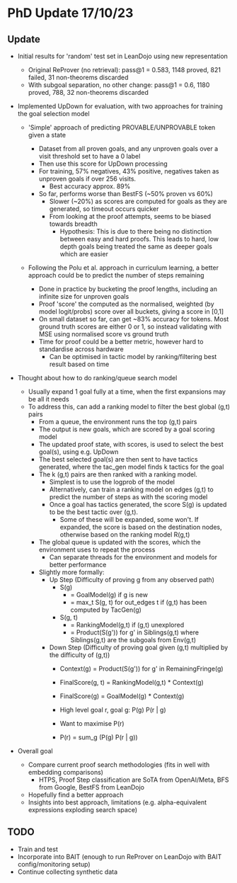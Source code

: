 # PhD Update 17/10/23
## Update
- Initial results for 'random' test set in LeanDojo using new representation
    - Original ReProver (no retrieval): pass@1 = 0.583, 1148 proved, 821 failed, 31 non-theorems discarded
    - With subgoal separation, no other change: pass@1 = 0.6, 1180 proved, 788, 32 non-theorems discarded
     
- Implemented UpDown for evaluation, with two approaches for training the goal selection model 
    - 'Simple' approach of predicting PROVABLE/UNPROVABLE token given a state
        - Dataset from all proven goals, and any unproven goals over a visit threshold set to have a 0 label
        - Then use this score for UpDown processing 
        - For training, 57% negatives, 43% positive, negatives taken as unproven goals if over 256 visits. 
          - Best accuracy approx. 89% 
        - So far, performs worse than BestFS (~50% proven vs 60%)
          - Slower (~20%) as scores are computed for goals as they are generated,
          so timeout occurs quicker
          - From looking at the proof attempts, seems to be biased towards breadth
            - Hypothesis: This is due to there being no distinction between easy and hard proofs.
              This leads to hard, low depth goals being treated the same as deeper goals which are easier
         
    - Following the Polu et al. approach in curriculum learning,
  a better approach could be to predict the number of steps remaining
        - Done in practice by bucketing the proof lengths, including an infinite size for unproven goals
        - Proof 'score' the computed as the normalised, weighted (by model logit/probs) score over all buckets, giving a score in [0,1]
        - On small dataset so far, can get ~83% accuracy for tokens. Most ground truth scores are either 0 or 1, so instead 
      validating with MSE using normalised score vs ground truth
        - Time for proof could be a better metric, however hard to standardise across hardware
          - Can be optimised in tactic model by ranking/filtering best result based on time
           
- Thought about how to do ranking/queue search model
  - Usually expand 1 goal fully at a time, when the first expansions may be all it needs
  - To address this, can add a ranking model to filter the best global (g,t) pairs
    - From a queue, the environment runs the top (g,t) pairs
    - The output is new goals, which are scored by a goal scoring model
    - The updated proof state, with scores, is used to select the best goal(s), using e.g. UpDown
    - The best selected goal(s) are then sent to have tactics generated, where the tac_gen model finds k tactics for the goal
    - The k (g,t) pairs are then ranked with a ranking model. 
      - Simplest is to use the logprob of the model
      - Alternatively, can train a ranking model on edges (g,t) to predict the number of steps as with the scoring model
      - Once a goal has tactics generated, the score S(g) is updated to be the best tactic over (g,t). 
        - Some of these will be expanded, some won't. If expanded, the score is based on the destination nodes, otherwise based on the ranking model R(g,t) 
    - The global queue is updated with the scores, which the environment uses to repeat the process
      - Can separate threads for the environment and models for better performance
    - Slightly more formally:
      - Up Step (Difficulty of proving g from any observed path)
          - S(g) 
            - = GoalModel(g) if g is new
            - = max_t S(g, t) for out_edges t if (g,t) has been computed by TacGen(g)
          - S(g, t)
            - = RankingModel(g,t) if (g,t) unexplored
            - = Product(S(g')) for g' in Siblings(g,t) where Siblings(g,t) are the subgoals from Env(g,t)
      - Down Step (Difficulty of proving goal given (g,t) multiplied by the difficulty of (g,t))
          - Context(g) = Product(S(g')) for g' in RemainingFringe(g)
          - FinalScore(g, t) = RankingModel(g,t) * Context(g)
          - FinalScore(g) = GoalModel(g) * Context(g)
       
        - High level goal r, goal g: P(g) P(r | g)
        - Want to maximise P(r)
        - P(r) = sum_g (P(g) P(r | g))

- Overall goal 
  - Compare current proof search methodologies (fits in well with embedding comparisons)
    - HTPS, Proof Step classification are SoTA from OpenAI/Meta, BFS from Google, BestFS from LeanDojo
  - Hopefully find a better approach
  - Insights into best approach, limitations (e.g. alpha-equivalent expressions exploding search space)
        
## TODO
- Train and test 
- Incorporate into BAIT (enough to run ReProver on LeanDojo with BAIT config/monitoring setup)
- Continue collecting synthetic data 